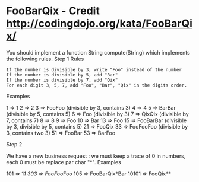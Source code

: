 # FooBarQix - Credit http://codingdojo.org/kata/FooBarQix/

You should implement a function String compute(String) which implements the following rules.
Step 1
Rules

    If the number is divisible by 3, write "Foo" instead of the number
    If the number is divisible by 5, add "Bar"
    If the number is divisible by 7, add "Qix"
    For each digit 3, 5, 7, add "Foo", "Bar", "Qix" in the digits order.

Examples

1  => 1
2  => 2
3  => FooFoo (divisible by 3, contains 3)
4  => 4
5  => BarBar (divisible by 5, contains 5)
6  => Foo (divisible by 3)
7  => QixQix (divisible by 7, contains 7)
8  => 8
9  => Foo
10 => Bar
13 => Foo
15 => FooBarBar (divisible by 3, divisible by 5, contains 5)
21 => FooQix
33 => FooFooFoo (divisible by 3, contains two 3)
51 => FooBar
53 => BarFoo

Step 2

We have a new business request : we must keep a trace of 0 in numbers, each 0 must be replace par char "*".
Examples

101   => 1*1
303   => FooFoo*Foo
105   => FooBarQix*Bar
10101 => FooQix**

